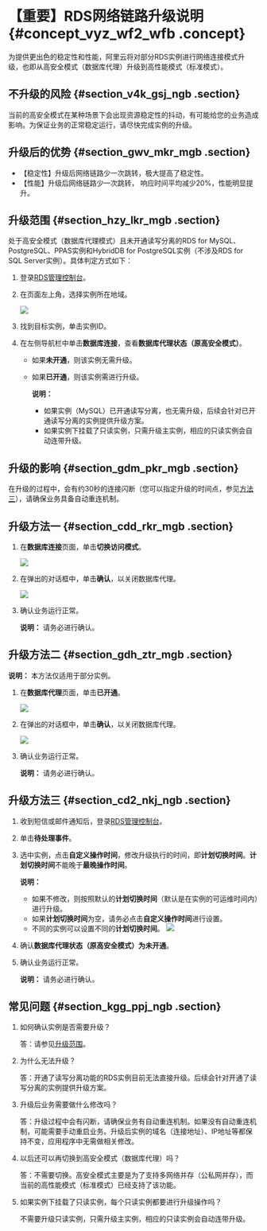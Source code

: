 # 【重要】RDS网络链路升级说明 {#concept_vyz_wf2_wfb .concept}

为提供更出色的稳定性和性能，阿里云将对部分RDS实例进行网络连接模式升级，也即从高安全模式（数据库代理）升级到高性能模式（标准模式）。

## 不升级的风险 {#section_v4k_gsj_ngb .section}

当前的高安全模式在某种场景下会出现资源稳定性的抖动，有可能给您的业务造成影响。为保证业务的正常稳定运行，请尽快完成实例的升级。

## 升级后的优势 {#section_gwv_mkr_mgb .section}

-   【稳定性】升级后网络链路少一次跳转，极大提高了稳定性。
-   【性能】升级后网络链路少一次跳转， 响应时间平均减少20%，性能明显提升。

## 升级范围 {#section_hzy_lkr_mgb .section}

处于高安全模式（数据库代理模式）且未开通读写分离的RDS for MySQL、PostgreSQL、PPAS实例和HybridDB for PostgreSQL实例（不涉及RDS for SQL Server实例）。具体判定方式如下：

1.  登录[RDS管理控制台](https://rds.console.aliyun.com/)。
2.  在页面左上角，选择实例所在地域。

    ![](http://static-aliyun-doc.oss-cn-hangzhou.aliyuncs.com/assets/img/64586/154865754137659_zh-CN.png)

3.  找到目标实例，单击实例ID。
4.  在左侧导航栏中单击**数据库连接**，查看**数据库代理状态（原高安全模式）**。
    -   如果**未开通**，则该实例无需升级。
    -   如果**已开通**，则该实例需进行升级。

        **说明：** 

        -   如果实例（MySQL）已开通读写分离，也无需升级，后续会针对已开通读写分离的实例提供升级方案。
        -   如果实例下挂载了只读实例，只需升级主实例，相应的只读实例会自动连带升级。

## 升级的影响 {#section_gdm_pkr_mgb .section}

在升级的过程中，会有约30秒的连接闪断（您可以指定升级的时间点，参见[方法三](#section_cd2_nkj_ngb)），请确保业务具备自动重连机制。

## 升级方法一 {#section_cdd_rkr_mgb .section}

1.  在**数据库连接**页面，单击**切换访问模式**。

    ![](http://static-aliyun-doc.oss-cn-hangzhou.aliyuncs.com/assets/img/64586/154865754137661_zh-CN.png)

2.  在弹出的对话框中，单击**确认**，以关闭数据库代理。

    ![](http://static-aliyun-doc.oss-cn-hangzhou.aliyuncs.com/assets/img/64586/154865754137662_zh-CN.png)

3.  确认业务运行正常。

    **说明：** 请务必进行确认。


## 升级方法二 {#section_gdh_ztr_mgb .section}

**说明：** 本方法仅适用于部分实例。

1.  在**数据库代理**页面，单击**已开通**。

    ![](http://static-aliyun-doc.oss-cn-hangzhou.aliyuncs.com/assets/img/64586/154865754237721_zh-CN.png)

2.  在弹出的对话框中，单击**确认**，以关闭数据库代理。

    ![](http://static-aliyun-doc.oss-cn-hangzhou.aliyuncs.com/assets/img/64586/154865754137662_zh-CN.png)

3.  确认业务运行正常。

    **说明：** 请务必进行确认。


## 升级方法三 {#section_cd2_nkj_ngb .section}

1.  收到短信或邮件通知后，登录[RDS管理控制台](https://rds.console.aliyun.com/)。
2.  单击**待处理事件**。
3.  选中实例，点击**自定义操作时间**，修改升级执行的时间，即**计划切换时间**。**计划切换时间**不能晚于**最晚操作时间**。

    **说明：** 

    -   如果不修改，则按照默认的**计划切换时间**（默认是在实例的可运维时间内）进行升级。
    -   如果**计划切换时间**为空，请务必点击**自定义操作时间**进行设置。
    -   不同的实例可以设置不同的**计划切换时间**。
    ![](http://static-aliyun-doc.oss-cn-hangzhou.aliyuncs.com/assets/img/64586/154865754237740_zh-CN.png)

4.  确认**数据库代理状态（原高安全模式）**为**未开通**。
5.  确认业务运行正常。

    **说明：** 请务必进行确认。


## 常见问题 {#section_kgg_ppj_ngb .section}

1.  如何确认实例是否需要升级？

    答：请参见[升级范围](#section_hzy_lkr_mgb)。

2.  为什么无法升级？

    答：开通了读写分离功能的RDS实例目前无法直接升级。后续会针对开通了读写分离的实例提供升级方案。

3.  升级后业务需要做什么修改吗？

    答：升级过程中会有闪断，请确保业务有自动重连机制。如果没有自动重连机制，可能需要手动重启业务。升级后实例的域名（连接地址）、IP地址等都保持不变，应用程序中无需做相关修改。

4.  以后还可以再切换到高安全模式（数据库代理）吗？

    答：不需要切换。高安全模式主要是为了支持多网络并存（公私网并存），而当前的高性能模式（标准模式）已经支持了该功能。

5.  如果实例下挂载了只读实例，每个只读实例都要进行升级操作吗？

    不需要升级只读实例，只需升级主实例，相应的只读实例会自动连带升级。


